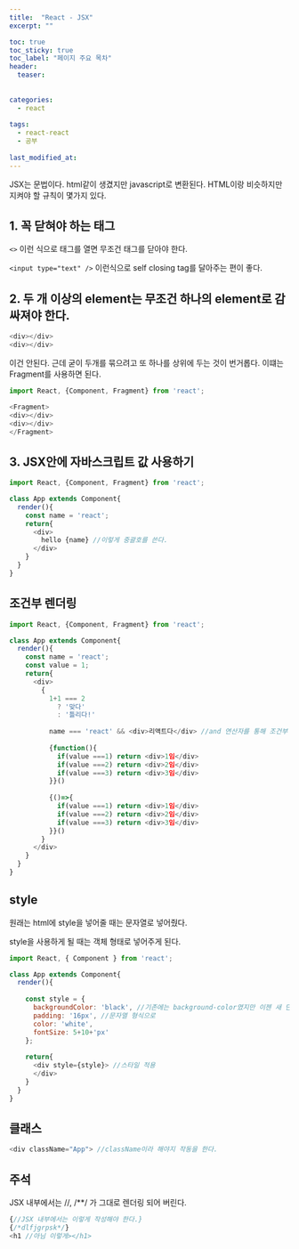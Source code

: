```yaml
---
title:  "React - JSX"
excerpt: ""

toc: true
toc_sticky: true
toc_label: "페이지 주요 목차"
header:
  teaser: 
  
  
categories:
  - react
  
tags:
  - react-react
  - 공부
  
last_modified_at: 
---
```


JSX는 문법이다. html같이 생겼지만 javascript로 변환된다. HTML이랑 비슷하지만 지켜야 할 규칙이 몇가지 있다.

## 1. 꼭 닫혀야 하는 태그

`<>` 이런 식으로 태그를 열면 무조건 태그를 닫아야 한다.

`<input type="text" />` 이런식으로 self closing tag를 달아주는 편이 좋다.

## 2. 두 개 이상의 element는 무조건 하나의 element로 감싸져야 한다.

```js
<div></div>
<div></div>
```

이건 안된다. 근데 굳이 두개를 묶으려고 또 하나를 상위에 두는 것이 번거롭다. 이떄는 Fragment를 사용하면 된다.

```js
import React, {Component, Fragment} from 'react';

<Fragment>
<div></div>
<div></div>
</Fragment>
```

## 3. JSX안에 자바스크립트 값 사용하기

```js
import React, {Component, Fragment} from 'react';

class App extends Component{
  render(){
    const name = 'react';
    return{
      <div>
        hello {name} //이렇게 중괄호를 쓴다.
      </div>
    }
  }
}
```

## 조건부 렌더링

```js
import React, {Component, Fragment} from 'react';

class App extends Component{
  render(){
    const name = 'react';
    const value = 1;
    return{
      <div>
        {
          1+1 === 2
            ? '맞다'
            : '틀리다!'
            
          name === 'react' && <div>리액트다</div> //and 연산자를 통해 조건부 렌더링을 할 수 있다.
          
          {function(){
            if(value ===1) return <div>1임</div>
            if(value ===2) return <div>2임</div>
            if(value ===3) return <div>3임</div>
          }}()
          
          {()=>{
            if(value ===1) return <div>1임</div>
            if(value ===2) return <div>2임</div>
            if(value ===3) return <div>3임</div>
          }}()
        }
      </div>
    }
  }
}
```


## style

원래는 html에 style을 넣어줄 때는 문자열로 넣어줬다.

style을 사용하게 될 때는 객체 형태로 넣어주게 된다.

```js
import React, { Component } from 'react';

class App extends Component{
  render(){
  
    const style = {
      backgroundColor: 'black', //기존에는 background-color였지만 이젠 새 단어마다 대문자.
      padding: '16px', //문자열 형식으로
      color: 'white',
      fontSize: 5+10+'px'
    };
    
    return{
      <div style={style}> //스타일 적용
      </div>
    }
  }
}
```

## 클래스

```js
<div className="App"> //className이라 해야지 작동을 한다.
```


## 주석

JSX 내부에서는 //, /**/ 가 그대로 렌더링 되어 버린다.

```js
{//JSX 내부에서는 이렇게 작성해야 한다.}
{/*dlfjgrpsk*/}
<h1 //아님 이렇게></h1>
```

